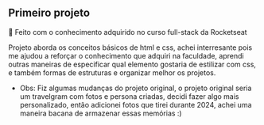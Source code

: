 ## Primeiro projeto
📌 Feito com o conhecimento adquirido no curso full-stack da Rocketseat

Projeto aborda os conceitos básicos de html e css, achei interresante pois me ajudou a reforçar o conhecimento que adquiri na faculdade, aprendi outras maneiras de especificar qual elemento gostaria de estilizar com css, e também formas de estruturas e organizar melhor os projetos.

- Obs: Fiz algumas mudanças do projeto original, o projeto original seria um travelgram com fotos e persona criadas, decidi fazer algo mais personalizado, então adicionei fotos que tirei durante 2024, achei uma maneira bacana de armazenar essas memórias :)
